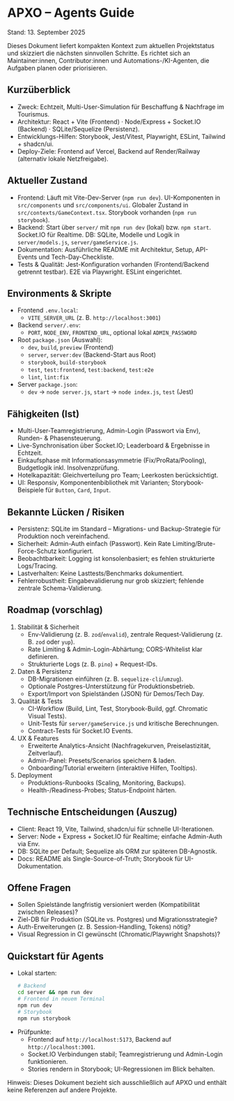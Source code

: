 # APXO – Agents Guide

Stand: 13. September 2025

Dieses Dokument liefert kompakten Kontext zum aktuellen Projektstatus und skizziert die nächsten sinnvollen Schritte. Es richtet sich an Maintainer:innen, Contributor:innen und Automations-/KI-Agenten, die Aufgaben planen oder priorisieren.

## Kurzüberblick
- Zweck: Echtzeit, Multi-User-Simulation für Beschaffung & Nachfrage im Tourismus.
- Architektur: React + Vite (Frontend) · Node/Express + Socket.IO (Backend) · SQLite/Sequelize (Persistenz).
- Entwicklungs-Hilfen: Storybook, Jest/Vitest, Playwright, ESLint, Tailwind + shadcn/ui.
- Deploy-Ziele: Frontend auf Vercel, Backend auf Render/Railway (alternativ lokale Netzfreigabe).

## Aktueller Zustand
- Frontend: Läuft mit Vite-Dev-Server (`npm run dev`). UI-Komponenten in `src/components` und `src/components/ui`. Globaler Zustand in `src/contexts/GameContext.tsx`. Storybook vorhanden (`npm run storybook`).
- Backend: Start über `server/` mit `npm run dev` (lokal) bzw. `npm start`. Socket.IO für Realtime. DB: SQLite, Modelle und Logik in `server/models.js`, `server/gameService.js`.
- Dokumentation: Ausführliche README mit Architektur, Setup, API-Events und Tech-Day-Checkliste.
- Tests & Qualität: Jest-Konfiguration vorhanden (Frontend/Backend getrennt testbar). E2E via Playwright. ESLint eingerichtet. 

## Environments & Skripte
- Frontend `.env.local`:
  - `VITE_SERVER_URL` (z. B. `http://localhost:3001`)
- Backend `server/.env`:
  - `PORT`, `NODE_ENV`, `FRONTEND_URL`, optional lokal `ADMIN_PASSWORD`
- Root `package.json` (Auswahl):
  - `dev`, `build`, `preview` (Frontend)
  - `server`, `server:dev` (Backend-Start aus Root)
  - `storybook`, `build-storybook`
  - `test`, `test:frontend`, `test:backend`, `test:e2e`
  - `lint`, `lint:fix`
- Server `package.json`:
  - `dev` → `node server.js`, `start` → `node index.js`, `test` (Jest)

## Fähigkeiten (Ist)
- Multi-User-Teamregistrierung, Admin-Login (Passwort via Env), Runden- & Phasensteuerung.
- Live-Synchronisation über Socket.IO; Leaderboard & Ergebnisse in Echtzeit.
- Einkaufsphase mit Informationsasymmetrie (Fix/ProRata/Pooling), Budgetlogik inkl. Insolvenzprüfung.
- Hotelkapazität: Gleichverteilung pro Team; Leerkosten berücksichtigt.
- UI: Responsiv, Komponentenbibliothek mit Varianten; Storybook-Beispiele für `Button`, `Card`, `Input`.

## Bekannte Lücken / Risiken
- Persistenz: SQLite im Standard – Migrations- und Backup-Strategie für Produktion noch vereinfachend.
- Sicherheit: Admin-Auth einfach (Passwort). Kein Rate Limiting/Brute-Force-Schutz konfiguriert.
- Beobachtbarkeit: Logging ist konsolenbasiert; es fehlen strukturierte Logs/Tracing.
- Lastverhalten: Keine Lasttests/Benchmarks dokumentiert.
- Fehlerrobustheit: Eingabevalidierung nur grob skizziert; fehlende zentrale Schema-Validierung.

## Roadmap (vorschlag)
1. Stabilität & Sicherheit
   - Env-Validierung (z. B. `zod`/`envalid`), zentrale Request-Validierung (z. B. `zod` oder `yup`).
   - Rate Limiting & Admin-Login-Abhärtung; CORS-Whitelist klar definieren.
   - Strukturierte Logs (z. B. `pino`) + Request-IDs.
2. Daten & Persistenz
   - DB-Migrationen einführen (z. B. `sequelize-cli`/`umzug`).
   - Optionale Postgres-Unterstützung für Produktionsbetrieb.
   - Export/Import von Spielständen (JSON) für Demos/Tech Day.
3. Qualität & Tests
   - CI-Workflow (Build, Lint, Test, Storybook-Build, ggf. Chromatic Visual Tests).
   - Unit-Tests für `server/gameService.js` und kritische Berechnungen.
   - Contract-Tests für Socket.IO Events.
4. UX & Features
   - Erweiterte Analytics-Ansicht (Nachfragekurven, Preiselastizität, Zeitverlauf).
   - Admin-Panel: Presets/Scenarios speichern & laden.
   - Onboarding/Tutorial erweitern (interaktive Hilfen, Tooltips).
5. Deployment
   - Produktions-Runbooks (Scaling, Monitoring, Backups).
   - Health-/Readiness-Probes; Status-Endpoint härten.

## Technische Entscheidungen (Auszug)
- Client: React 19, Vite, Tailwind, shadcn/ui für schnelle UI-Iterationen.
- Server: Node + Express + Socket.IO für Realtime; einfache Admin-Auth via Env.
- DB: SQLite per Default; Sequelize als ORM zur späteren DB-Agnostik.
- Docs: README als Single-Source-of-Truth; Storybook für UI-Dokumentation.

## Offene Fragen
- Sollen Spielstände langfristig versioniert werden (Kompatibilität zwischen Releases)?
- Ziel-DB für Produktion (SQLite vs. Postgres) und Migrationsstrategie?
- Auth-Erweiterungen (z. B. Session-Handling, Tokens) nötig?
- Visual Regression in CI gewünscht (Chromatic/Playwright Snapshots)?

## Quickstart für Agents
- Lokal starten:
  ```bash
  # Backend
  cd server && npm run dev
  # Frontend in neuem Terminal
  npm run dev
  # Storybook
  npm run storybook
  ```
- Prüfpunkte:
  - Frontend auf `http://localhost:5173`, Backend auf `http://localhost:3001`.
  - Socket.IO Verbindungen stabil; Teamregistrierung und Admin-Login funktionieren.
  - Stories rendern in Storybook; UI-Regressionen im Blick behalten.

Hinweis: Dieses Dokument bezieht sich ausschließlich auf APXO und enthält keine Referenzen auf andere Projekte.
